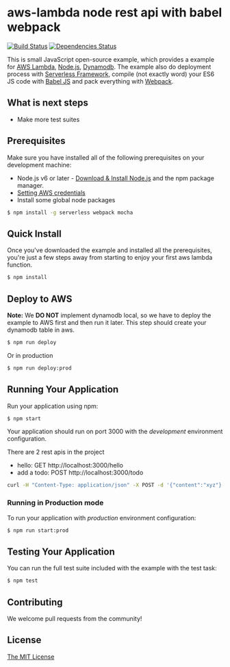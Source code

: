 # aws-lambda node rest api with babel webpack
[![Build Status](https://travis-ci.org/thanhtruong0315/aws-lambda-node-rest-api-with-babel-webpack.svg?branch=master)](https://travis-ci.org/thanhtruong0315/aws-lambda-node-rest-api-with-babel-webpack)
[![Dependencies Status](https://david-dm.org/thanhtruong0315/aws-node-rest-api-with-babel-webpack.svg)](https://david-dm.org/thanhtruong0315/aws-node-rest-api-with-babel-webpack)

This is small JavaScript open-source example, which provides a example for [AWS Lambda](https://aws.amazon.com/lambda/), [Node.js](http://www.nodejs.org/), [Dynamodb](https://aws.amazon.com/dynamodb/). The example also do deployment process with [Serverless Framework](https://serverless.com/), compile (not exactly word) your ES6 JS code with [Babel JS](https://babeljs.io/) and pack everything with [Webpack](https://webpack.js.org/).

## What is next steps
* Make more test suites

## Prerequisites
Make sure you have installed all of the following prerequisites on your development machine:
* Node.js v6 or later - [Download & Install Node.js](https://nodejs.org/en/download/) and the npm package manager.
* [Setting AWS credentials](https://docs.aws.amazon.com/sdk-for-java/v1/developer-guide/setup-credentials.html)
* Install some global node packages
```bash
$ npm install -g serverless webpack mocha
```

## Quick Install
Once you've downloaded the example and installed all the prerequisites, you're just a few steps away from starting to enjoy your first aws lambda function.

```bash
$ npm install
```

## Deploy to AWS
**Note:** We **DO NOT** implement dynamodb local, so we have to deploy the example to AWS first and then run it later. This step should create your dynamodb table in aws.

```bash
$ npm run deploy
```
Or in production

```bash
$ npm run deploy:prod
```

## Running Your Application

Run your application using npm:

```bash
$ npm start
```

Your application should run on port 3000 with the *development* environment configuration.

There are 2 rest apis in the project
* hello: GET http://localhost:3000/hello
* add a todo: POST http://localhost:3000/todo
```bash
curl -H "Content-Type: application/json" -X POST -d '{"content":"xyz"}' http://localhost:3000/todo
```

### Running in Production mode
To run your application with *production* environment configuration:

```bash
$ npm run start:prod
```

## Testing Your Application
You can run the full test suite included with the example with the test task:

```bash
$ npm test
```

## Contributing
We welcome pull requests from the community!

## License
[The MIT License](LICENSE)
